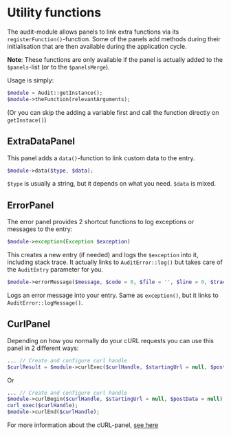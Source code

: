 # Utility functions #

The audit-module allows panels to link extra functions via its `registerFunction()`-function.
Some of the panels add methods during their initialisation that are then available during the application cycle.

__Note__: These functions are only available if the panel is actually added to the `$panels`-list (or to the `$panelsMerge`). 

Usage is simply:

```php
$module = Audit::getInstance();
$module->theFunction(relevantArguments);
```

(Or you can skip the adding a variable first and call the function directly on `getInstace()`)

## ExtraDataPanel ##
This panel adds a `data()`-function to link custom data to the entry.

```php
$module->data($type, $data);
```

`$type` is usually a string, but it depends on what you need. `$data` is mixed.

## ErrorPanel ##
The error panel provides 2 shortcut functions to log exceptions or messages to the entry:

```php
$module->exception(Exception $exception)
```

This creates a new entry (if needed) and logs the `$exception` into it, including stack trace.
It actually links to `AuditError::log()` but takes care of the `AuditEntry` parameter for you.


```php
$module->errorMessage($message, $code = 0, $file = '', $line = 0, $trace = []);
```

Logs an error message into your entry. Same as `exception()`, but it links to `AuditError::logMessage()`.

## CurlPanel ##
Depending on how you normally do your cURL requests you can use this panel in 2 different ways:

```php
... // Create and configure curl handle
$curlResult = $module->curlExec($curlHandle, $startingUrl = null, $postData = null);
```

Or

```php
... // Create and configure curl handle
$module->curlBegin($curlHandle, $startingUrl = null, $postData = null);
curl_exec($curlHandle);
$module->curlEnd($curlHandle);
```

For more information about the cURL-panel, [see here](panels/curl-panel.md)